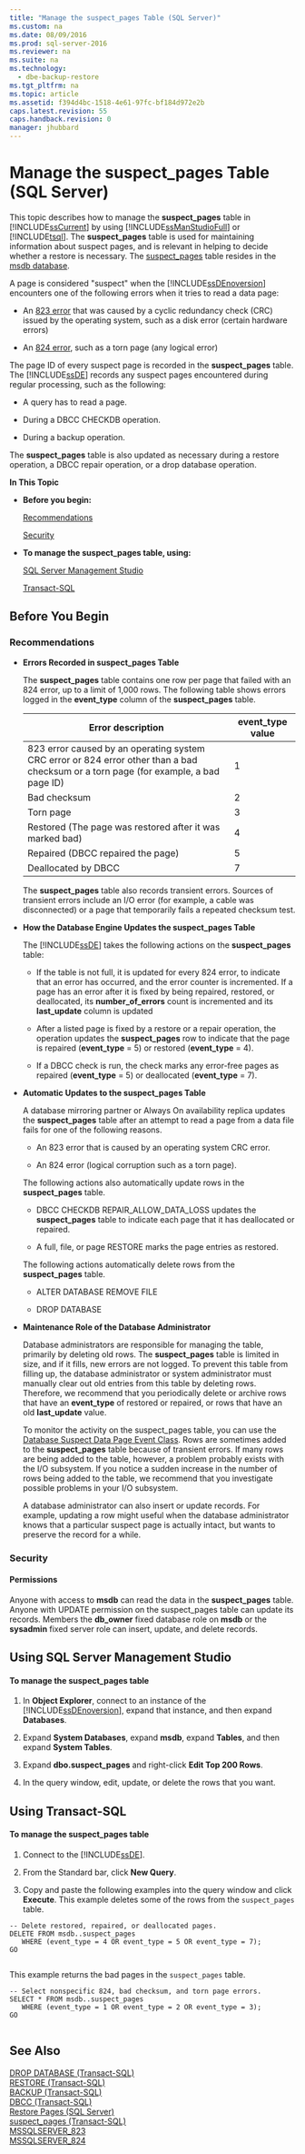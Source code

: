```yaml
---
title: "Manage the suspect_pages Table (SQL Server)"
ms.custom: na
ms.date: 08/09/2016
ms.prod: sql-server-2016
ms.reviewer: na
ms.suite: na
ms.technology: 
  - dbe-backup-restore
ms.tgt_pltfrm: na
ms.topic: article
ms.assetid: f394d4bc-1518-4e61-97fc-bf184d972e2b
caps.latest.revision: 55
caps.handback.revision: 0
manager: jhubbard
---
```

# Manage the suspect_pages Table (SQL Server)
This topic describes how to manage the **suspect_pages** table in [!INCLUDE[ssCurrent](../../Topics/TopicNameContainA/tokens/ssCurrent_md.md)] by using [!INCLUDE[ssManStudioFull](../../Topics/TopicNameContainA/tokens/ssManStudioFull_md.md)] or [!INCLUDE[tsql](../../Topics/TopicNameContainA/tokens/tsql_md.md)]. The **suspect_pages** table is used for maintaining information about suspect pages, and is relevant in helping to decide whether a restore is necessary. The [suspect_pages](assetId:///119c8d62-eea8-44fb-bf72-de469c838c50) table resides in the [msdb database](../../Topics/TopicNameNotContainA/msdb-Database.md).  
  
 A page is considered "suspect" when the [!INCLUDE[ssDEnoversion](../../Topics/TopicNameContainA/tokens/ssDEnoversion_md.md)] encounters one of the following errors when it tries to read a data page:  
  
-   An [823 error](assetId:///0d9fce3c-3772-46ce-a7a3-4f4988dc6cae) that was caused by a cyclic redundancy check (CRC) issued by the operating system, such as a disk error (certain hardware errors)  
  
-   An [824 error](assetId:///2aa22246-2712-4fdb-9744-36e7e6f3175e), such as a torn page (any logical error)  
  
 The page ID of every suspect page is recorded in the **suspect_pages** table. The [!INCLUDE[ssDE](../../Topics/TopicNameContainA/tokens/ssDE_md.md)] records any suspect pages encountered during regular processing, such as the following:  
  
-   A query has to read a page.  
  
-   During a DBCC CHECKDB operation.  
  
-   During a backup operation.  
  
 The **suspect_pages** table is also updated as necessary during a restore operation, a DBCC repair operation, or a drop database operation.  
  
 **In This Topic**  
  
-   **Before you begin:**  
  
     [Recommendations](#Recommendations)  
  
     [Security](#Security)  
  
-   **To manage the suspect_pages table, using:**  
  
     [SQL Server Management Studio](#SSMSProcedure)  
  
     [Transact-SQL](#TsqlProcedure)  
  
##  <a name="BeforeYouBegin"></a> Before You Begin  
  
###  <a name="Recommendations"></a> Recommendations  
  
-   **Errors Recorded in suspect_pages Table**  
  
     The **suspect_pages** table contains one row per page that failed with an 824 error, up to a limit of 1,000 rows. The following table shows errors logged in the **event_type** column of the **suspect_pages** table.  
  
    |Error description|**event_type** value|  
    |-----------------------|---------------------------|  
    |823 error caused by an operating system CRC error  or 824 error other than a bad checksum or a torn page (for example, a bad page ID)|1|  
    |Bad checksum|2|  
    |Torn page|3|  
    |Restored (The page was restored after it was marked bad)|4|  
    |Repaired (DBCC repaired the page)|5|  
    |Deallocated by DBCC|7|  
  
     The **suspect_pages** table also records transient errors.  Sources of transient errors include an I/O error (for example, a cable was disconnected) or a page that temporarily fails a repeated checksum test.  
  
-   **How the Database Engine Updates the suspect_pages Table**  
  
     The [!INCLUDE[ssDE](../../Topics/TopicNameContainA/tokens/ssDE_md.md)] takes the following actions on the **suspect_pages** table:  
  
    -   If the table is not full, it is updated for every 824 error, to indicate that an error has occurred, and the error counter is incremented. If a page has an error after it is fixed by being repaired, restored, or deallocated, its **number_of_errors** count is incremented and its **last_update** column is updated  
  
    -   After a listed page is fixed by a restore or a repair operation, the operation updates the **suspect_pages** row to indicate that the page is repaired (**event_type** = 5) or restored (**event_type** = 4).  
  
    -   If a DBCC check is run, the check marks any error-free pages as repaired (**event_type** = 5) or deallocated (**event_type** = 7).  
  
-   **Automatic Updates to the suspect_pages Table**  
  
     A database mirroring partner or Always On availability replica updates the **suspect_pages** table after an attempt to read a page from a data file fails for one of the following reasons.  
  
    -   An 823 error that is caused by an operating system CRC error.  
  
    -   An 824 error (logical corruption such as a torn page).  
  
     The following actions also automatically update rows in the **suspect_pages** table.  
  
    -   DBCC CHECKDB REPAIR_ALLOW_DATA_LOSS updates the **suspect_pages** table to indicate each page that it has deallocated or repaired.  
  
    -   A full, file, or page RESTORE marks the page entries as restored.  
  
     The following actions automatically delete rows from the **suspect_pages** table.  
  
    -   ALTER DATABASE REMOVE FILE  
  
    -   DROP DATABASE  
  
-   **Maintenance Role of the Database Administrator**  
  
     Database administrators are responsible for managing the table, primarily by deleting old rows. The **suspect_pages** table is limited in size, and if it fills, new errors are not logged. To prevent this table from filling up, the database administrator or system administrator must manually clear out old entries from this table by deleting rows. Therefore, we recommend that you periodically delete or archive rows that have an **event_type** of restored or repaired, or rows that have an old **last_update** value.  
  
     To monitor the activity on the suspect_pages table, you can use the [Database Suspect Data Page Event Class](../../Topics/TopicNameNotContainA/Database-Suspect-Data-Page-Event-Class.md). Rows are sometimes added to the **suspect_pages** table because of transient errors. If many rows are being added to the table, however, a problem probably exists with the I/O subsystem. If you notice a sudden increase in the number of rows being added to the table, we recommend that you investigate possible problems in your I/O subsystem.  
  
     A database administrator can also insert or update records. For example, updating a row might useful when the database administrator knows that a particular suspect page is actually intact, but wants to preserve the record for a while.  
  
###  <a name="Security"></a> Security  
  
####  <a name="Permissions"></a> Permissions  
 Anyone with access to **msdb** can read the data in the **suspect_pages** table. Anyone with UPDATE permission on the suspect_pages table can update its records. Members the **db_owner** fixed database role on **msdb** or the **sysadmin** fixed server role can insert, update, and delete records.  
  
##  <a name="SSMSProcedure"></a> Using SQL Server Management Studio  
  
#### To manage the suspect_pages table  
  
1.  In **Object Explorer**, connect to an instance of the [!INCLUDE[ssDEnoversion](../../Topics/TopicNameContainA/tokens/ssDEnoversion_md.md)], expand that instance, and then expand **Databases**.  
  
2.  Expand **System Databases**, expand **msdb**, expand **Tables**, and then expand **System Tables**.  
  
3.  Expand **dbo.suspect_pages** and right-click **Edit Top 200 Rows**.  
  
4.  In the query window, edit, update, or delete the rows that you want.  
  
##  <a name="TsqlProcedure"></a> Using Transact-SQL  
  
#### To manage the suspect_pages table  
  
1.  Connect to the [!INCLUDE[ssDE](../../Topics/TopicNameContainA/tokens/ssDE_md.md)].  
  
2.  From the Standard bar, click **New Query**.  
  
3.  Copy and paste the following examples into the query window and click **Execute**. This example deletes some of the rows from the `suspect_pages` table.  
  
```  
-- Delete restored, repaired, or deallocated pages.  
DELETE FROM msdb..suspect_pages  
   WHERE (event_type = 4 OR event_type = 5 OR event_type = 7);  
GO  
  
```  
  
 This example returns the bad pages in the `suspect_pages` table.  
  
```  
-- Select nonspecific 824, bad checksum, and torn page errors.  
SELECT * FROM msdb..suspect_pages  
   WHERE (event_type = 1 OR event_type = 2 OR event_type = 3);  
GO  
  
```  
  
## See Also  
 [DROP DATABASE (Transact-SQL)](assetId:///477396a9-92dc-43c9-9b97-42c8728ede8e)   
 [RESTORE (Transact-SQL)](assetId:///877ecd57-3f2e-4237-890a-08f16e944ef1)   
 [BACKUP (Transact-SQL)](assetId:///89a4658a-62f1-4289-8982-f072229720a1)   
 [DBCC (Transact-SQL)](assetId:///c6da8c04-5b6b-459a-9f76-110c92ca8b29)   
 [Restore Pages (SQL Server)](../../Topics/TopicNameNotContainA/Restore-Pages--SQL-Server-.md)   
 [suspect_pages (Transact-SQL)](assetId:///119c8d62-eea8-44fb-bf72-de469c838c50)   
 [MSSQLSERVER_823](assetId:///0d9fce3c-3772-46ce-a7a3-4f4988dc6cae)   
 [MSSQLSERVER_824](assetId:///2aa22246-2712-4fdb-9744-36e7e6f3175e)